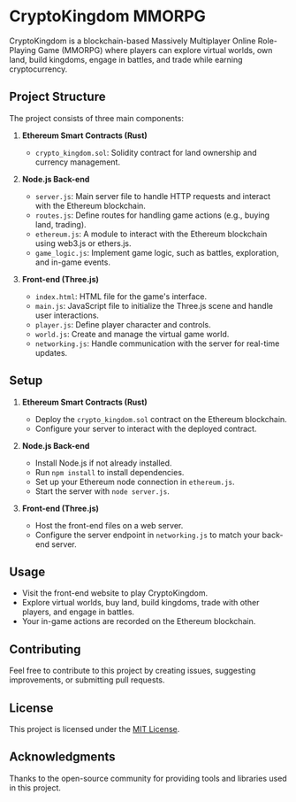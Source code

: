 # CryptoKingdom MMORPG

CryptoKingdom is a blockchain-based Massively Multiplayer Online Role-Playing Game (MMORPG) where players can explore virtual worlds, own land, build kingdoms, engage in battles, and trade while earning cryptocurrency.

## Project Structure

The project consists of three main components:

1. **Ethereum Smart Contracts (Rust)**
   - `crypto_kingdom.sol`: Solidity contract for land ownership and currency management.

2. **Node.js Back-end**
   - `server.js`: Main server file to handle HTTP requests and interact with the Ethereum blockchain.
   - `routes.js`: Define routes for handling game actions (e.g., buying land, trading).
   - `ethereum.js`: A module to interact with the Ethereum blockchain using web3.js or ethers.js.
   - `game_logic.js`: Implement game logic, such as battles, exploration, and in-game events.

3. **Front-end (Three.js)**
   - `index.html`: HTML file for the game's interface.
   - `main.js`: JavaScript file to initialize the Three.js scene and handle user interactions.
   - `player.js`: Define player character and controls.
   - `world.js`: Create and manage the virtual game world.
   - `networking.js`: Handle communication with the server for real-time updates.

## Setup

1. **Ethereum Smart Contracts (Rust)**
   - Deploy the `crypto_kingdom.sol` contract on the Ethereum blockchain.
   - Configure your server to interact with the deployed contract.

2. **Node.js Back-end**
   - Install Node.js if not already installed.
   - Run `npm install` to install dependencies.
   - Set up your Ethereum node connection in `ethereum.js`.
   - Start the server with `node server.js`.

3. **Front-end (Three.js)**
   - Host the front-end files on a web server.
   - Configure the server endpoint in `networking.js` to match your back-end server.

## Usage

- Visit the front-end website to play CryptoKingdom.
- Explore virtual worlds, buy land, build kingdoms, trade with other players, and engage in battles.
- Your in-game actions are recorded on the Ethereum blockchain.

## Contributing

Feel free to contribute to this project by creating issues, suggesting improvements, or submitting pull requests.

## License

This project is licensed under the [MIT License](LICENSE).

## Acknowledgments

Thanks to the open-source community for providing tools and libraries used in this project.
